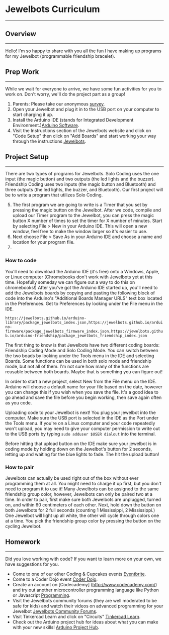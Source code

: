 # Jewelbots Curriculum
---

## Overview
---
Hello! I'm so happy to share with you all the fun I have making up programs for my Jewelbot \(programmable friendship bracelet\).

## Prep Work
---
While we wait for everyone to arrive, we have some fun activities for you to work on. Don't worry, we'll do the project part as a group!

1. Parents: Please take our anonymous [survey](https://docs.google.com/forms/d/e/1FAIpQLSdKlS1CXl3lq1FuCNgFuoBucqZhq4f7Yr2V67PMp0IiuhfuBg/viewform).
2. Open your Jewelbot and plug it in to the USB port on your computer to start charging it up.
3. Install the Arduino IDE (stands for Integrated Development Environment.)[Arduino Software](https://www.arduino.cc/en/Main/Software).
4. Visit the Instructions section of the Jewelbots website and click on "Code Setup" then click on "Add Boards" and start working your way through the instructions [Jewelbots](https://jewelbots.com/pages/support).

## Project Setup
---
There are two types of programs for Jewelbots. Solo Coding uses the one input (the magic button) and two outputs (the led lights and the buzzer). Friendship Coding uses two inputs (the magic button and Bluetooth) and three outputs (the led lights, the buzzer, and Bluetooth). Our first project will be to write a program that utilizes Solo Coding.

5. The first program we are going to write is a Timer that you set by pressing the magic button on the Jewelbot. After we code, compile and upload our Timer program to the Jewelbot, you can press the magic button X number of times to set the timer for X number of minutes. Start by selecting File > New in your Arduino IDE. This will open a new window, feel free to make the window larger so it's easier to use.
6. Next choose File > Save As in your Arduino IDE and choose a name and location for your program file.
7.

### How to code

You'll need to download the Arduino IDE \(it's free\) onto a Windows, Apple, or Linux computer \(Chromebooks don't work with Jewelbots yet at this time. Hopefully someday we can figure out a way to do this on chromebooks!\) After you've got the Arduino IDE started up, you'll need to add the Jewelbots boards by copying and pasting the following block of code into the Arduino's "Additional Boards Manager URLS" text box located in the Preferences. Get to Preferences by looking under the File menu in the IDE.

`https://jewelbots.github.io/arduino-library/package_jewelbots_index.json,https://jewelbots.github.io/arduino-firmware/package_jewelbots_firmware_index.json,https://jewelbots.github.io/arduino-friendship/package_jewelbots_friendship_index.json`

The first thing to know is that Jewelbots have two different coding boards: Friendship Coding Mode and Solo Coding Mode. You can switch between the two boads by looking under the Tools menu in the IDE and selecting Boards. Some functions can be used in both solo mode and friendship mode, but not all of them. I'm not sure how many of the functions are reusable between both boards. Maybe that is something you can figure out!

In order to start a new project, select New from the File menu on the IDE. Arduino will choose a default name for your file based on the date, however you can change this if you wish when you save the file. It's a good idea to go ahead and save the file before you begin working, then save again often as you code.

Uploading code to your Jewelbot is next! You plug your jewelbot into the computer. Make sure the USB port is selected in the IDE as the Port under the Tools menu. If you're on a Linux computer and your code repeatedly won't upload, you may need to give your computer permission to write out to the USB ports by typing `sudo adduser $USER dialout` into the terminal.

Before hitting that upload button on the IDE make sure your jewelbot is in coding mode by holding down on the Jewelbot's button for 2 seconds, letting up and waiting for the blue lights to fade. The hit the upload button!

### How to pair
Jewelbots can actually be used right out of the box without ever programming them at all. You might need to charge it up first, but you don't need to program it to use it! Many Jewelbots can be assigned to the same friendship group color, however, Jewelbots can only be paired two at a time. In order to pair, first make sure both Jewelbots are unplugged, turned on, and within 60 centimeters of each other. Next, hold down the button on both Jewelbots for 2 full seconds \(counting 1 Mississippi, 2 Mississippi.\) One Jewelbot will light up all white, the other will cycle through colors one at a time. You pick the friendship group color by pressing the button on the cycling Jewelbot.

## Homework
---
Did you love working with code? If you want to learn more on your own, we have suggestions for you.

* Come to one of our other Coding & Cupcakes events [Eventbrite](https://www.eventbrite.com/o/coding-amp-cupcakes-kansas-city-16053804463).
* Come to a Coder Dojo event [Coder Dojo](http://coderdojokc.com/).
* Create an account on [Codecademy] (http://www.codecademy.com/) and try out another microcontroller programming language like Python or Javascript [Programming](https://www.codecademy.com/catalog/subject/programming).
* Visit the Jewelbots community forums (they are well moderated to be safe for kids) and watch their videos on advanced programming for your Jewelbot [Jewelbots Community Forums](http://alpha.jewelbots.com/).
* Visit Tinkercad Learn and click on "Circuits" [Tinkercad Learn](https://www.tinkercad.com/learn/).
* Check out the Arduino project hub for ideas about what you can make with your new skills! [Arduino Project Hub](https://create.arduino.cc/projecthub).
